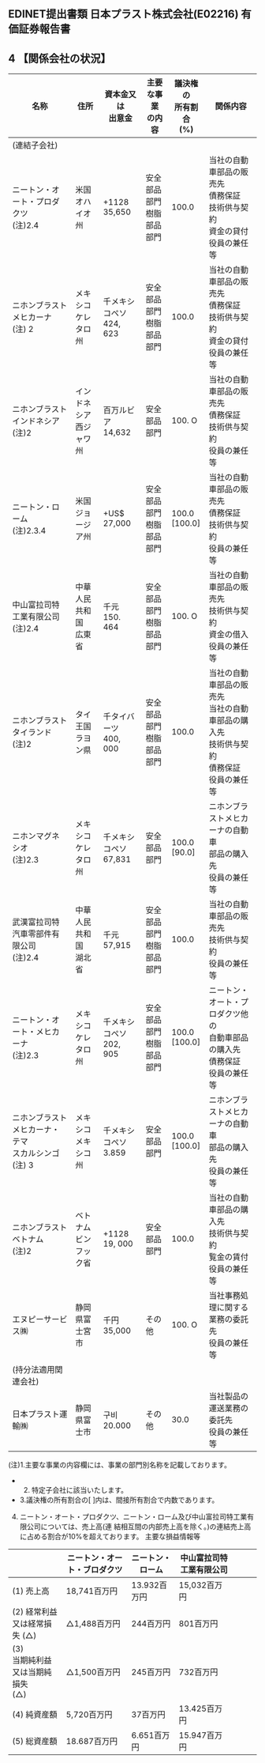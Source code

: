 ## EDINET提出書類 日本プラスト株式会社(E02216) 有価証券報告書

## 4 【関係会社の状況】

| 名称                                 | 住所              | 資本金又は<br>出意金        | 主要な事業<br>の内容     | 議決権の<br>所有割合<br>(%) | 関係内容                                                     |
|------------------------------------|-----------------|---------------------|------------------|---------------------|----------------------------------------------------------|
| (連結子会社)                            |                 |                     |                  |                     |                                                          |
| ニートン・オート・プロダクツ<br>(注)2.4           | 米国<br>オハイオ州     | +1128<br>35,650     | 安全部品部門<br>樹脂部品部門 | 100.0               | 当社の自動車部品の販売先<br>債務保証<br>技術供与契約<br>資金の貸付<br>役員の兼任等        |
| ニホンブラストメヒカーナ<br>(注) 2              | メキシコ<br>ケレタロ州   | 千メキシコペソ<br>424, 623 | 安全部品部門<br>樹脂部品部門 | 100.0               | 当社の自動車部品の販売先<br>債務保証<br>技術供与契約<br>資金の貸付<br>役員の兼任等        |
| ニホンブラストインドネシア<br>(注)2              | インドネシア<br>西ジャワ州 | 百万ルビア<br>14,632     | 安全部品部門           | 100. O              | 当社の自動車部品の販売先<br>債務保証<br>技術供与契約<br>役員の兼任等                 |
| ニートン・ローム<br>(注)2.3.4               | 米国<br>ジョージア州    | +US\$<br>27,000     | 安全部品部門<br>樹脂部品部門 | 100.0<br>[100.0]    | 当社の自動車部品の販売先<br>債務保証<br>技術供与契約<br>役員の兼任等                 |
| 中山富拉司特工業有限公司<br>(注)2.4             | 中華人民共和国<br>広東省  | 千元<br>150. 464      | 安全部品部門<br>樹脂部品部門 | 100. O              | 当社の自動車部品の販売先<br>技術供与契約<br>資金の借入<br>役員の兼任等                |
| ニホンブラストタイランド<br>(注)2               | タイ王国<br>ラヨン県    | 千タイバーツ<br>400, 000  | 安全部品部門<br>樹脂部品部門 | 100.0               | 当社の自動車部品の販売先<br>当社の自動車部品の購入先<br>技術供与契約<br>債務保証<br>役員の兼任等 |
| ニホンマグネシオ<br>(注)2.3                 | メキシコ<br>ケレタロ州   | 千メキシコペソ<br>67,831   | 安全部品部門           | 100.0<br>[90.0]     | ニホンブラストメヒカーナの自動車<br>部品の購入先<br>役員の兼任等                     |
| 武漢富拉司特汽車零部件有限公司<br>(注)2.4          | 中華人民共和国<br>湖北省  | 千元<br>57,915        | 安全部品部門<br>樹脂部品部門 | 100.0               | 当社の自動車部品の販売先<br>技術供与契約<br>役員の兼任等                         |
| ニートン・オート・メヒカーナ<br>(注)2.3           | メキシコ<br>ケレタロ州   | 千メキシコペソ<br>202, 905 | 安全部品部門<br>樹脂部品部門 | 100.0<br>[100.0]    | ニートン・オート・プロダクツ他の<br>自動車部品の購入先<br>債務保証<br>役員の兼任等          |
| ニホンブラストメヒカーナ・テマ<br>スカルシンゴ<br>(注) 3 | メキシコ<br>メキシコ州   | 千メキシコペソ<br>3.859    | 安全部品部門           | 100.0<br>[100.0]    | ニホンブラストメヒカーナの自動車<br>部品の購入先<br>役員の兼任等                     |
| ニホンブラストベトナム<br>(注)2                | ベトナム<br>ビンフック省  | +1128<br>19, 000    | 安全部品部門           | 100.0               | 当社の自動車部品の購入先<br>技術供与契約<br>覧金の賃付<br>役員の兼任等                |
| エヌピーサービス㈱                          | 静岡県富士宮市         | 千円<br>35,000        | その他              | 100. O              | 当社事務処理に関する業務の委託先<br>役員の兼任等                               |
| (持分法適用関連会社)                        |                 |                     |                  |                     |                                                          |
| 日本プラスト運輸㈱                          | 静岡県富士市          | 구비<br>20.000        | その他              | 30.0                | 当社製品の運送業務の委託先<br>役員の兼任等                                  |

(注)1.主要な事業の内容欄には、事業の部門別名称を記載しております。

- 2. 特定子会社に該当いたします。
- 3.議決権の所有割合の[ ]内は、間接所有割合で内数であります。

4. ニートン・オート・プロダクツ、ニートン・ローム及び中山富拉司特工業有限公司については、売上高(連 結相互間の内部売上高を除く。)の連結売上高に占める割合が10%を超えております。 主要な損益情報等

|                            | ニートン・オート・ブロダクツ | ニートン・ローム  | 中山富拉司特工業有限公司 |  |  |  |
|----------------------------|----------------|-----------|--------------|--|--|--|
| (1) 売上高                    | 18,741百万円      | 13.932百万円 | 15,032百万円    |  |  |  |
| (2) 経常利益又は経常損失 (△)         | △1,488百万円      | 244百万円    | 801百万円       |  |  |  |
| (3)<br>当期純利益又は当期純損失<br>(△) | △1,500百万円      | 245百万円    | 732百万円       |  |  |  |
| (4) 純資産額                   | 5,720百万円       | 37百万円     | 13.425百万円    |  |  |  |
| (5) 総資産額                   | 18.687百万円      | 6.651百万円  | 15.947百万円    |  |  |  |